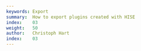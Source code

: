 ```yaml
---
keywords: Export
summary:  How to export plugins created with HISE
index:    03
weight:   50
author:   Christoph Hart
index:    03
---
```

